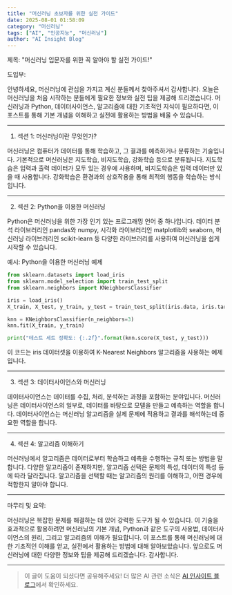```yaml
---
title: "머신러닝 초보자를 위한 실전 가이드"
date: 2025-08-01 01:58:09
category: "머신러닝"
tags: ["AI", "인공지능", "머신러닝"]
author: "AI Insight Blog"
---
```


제목: "머신러닝 입문자를 위한 꼭 알아야 할 실전 가이드!"

도입부: 

안녕하세요, 머신러닝에 관심을 가지고 계신 분들께서 찾아주셔서 감사합니다. 오늘은 머신러닝을 처음 시작하는 분들에게 필요한 정보와 실전 팁을 제공해 드리겠습니다. 머신러닝과 Python, 데이터사이언스, 알고리즘에 대한 기초적인 지식이 필요하다면, 이 포스트를 통해 기본 개념을 이해하고 실전에 활용하는 방법을 배울 수 있습니다.

---

1. 섹션 1: 머신러닝이란 무엇인가?

머신러닝은 컴퓨터가 데이터를 통해 학습하고, 그 결과를 예측하거나 분류하는 기술입니다. 기본적으로 머신러닝은 지도학습, 비지도학습, 강화학습 등으로 분류됩니다. 지도학습은 입력과 출력 데이터가 모두 있는 경우에 사용하며, 비지도학습은 입력 데이터만 있을 때 사용합니다. 강화학습은 환경과의 상호작용을 통해 최적의 행동을 학습하는 방식입니다.

---

2. 섹션 2: Python을 이용한 머신러닝

Python은 머신러닝을 위한 가장 인기 있는 프로그래밍 언어 중 하나입니다. 데이터 분석 라이브러리인 pandas와 numpy, 시각화 라이브러리인 matplotlib와 seaborn, 머신러닝 라이브러리인 scikit-learn 등 다양한 라이브러리를 사용하여 머신러닝을 쉽게 시작할 수 있습니다.

예시: Python을 이용한 머신러닝 예제

```python
from sklearn.datasets import load_iris
from sklearn.model_selection import train_test_split
from sklearn.neighbors import KNeighborsClassifier

iris = load_iris()
X_train, X_test, y_train, y_test = train_test_split(iris.data, iris.target, test_size=0.2, random_state=42)

knn = KNeighborsClassifier(n_neighbors=3)
knn.fit(X_train, y_train)

print("테스트 세트 정확도: {:.2f}".format(knn.score(X_test, y_test)))
```

이 코드는 iris 데이터셋을 이용하여 K-Nearest Neighbors 알고리즘을 사용하는 예제입니다.

---

3. 섹션 3: 데이터사이언스와 머신러닝

데이터사이언스는 데이터를 수집, 처리, 분석하는 과정을 포함하는 분야입니다. 머신러닝은 데이터사이언스의 일부로, 데이터를 바탕으로 모델을 만들고 예측하는 역할을 합니다. 데이터사이언스는 머신러닝 알고리즘을 실제 문제에 적용하고 결과를 해석하는데 중요한 역할을 합니다.

---

4. 섹션 4: 알고리즘 이해하기

머신러닝에서 알고리즘은 데이터로부터 학습하고 예측을 수행하는 규칙 또는 방법을 말합니다. 다양한 알고리즘이 존재하지만, 알고리즘 선택은 문제의 특성, 데이터의 특성 등에 따라 달라집니다. 알고리즘을 선택할 때는 알고리즘의 원리를 이해하고, 어떤 경우에 적합한지 알아야 합니다.

---

마무리 및 요약:

머신러닝은 복잡한 문제를 해결하는 데 있어 강력한 도구가 될 수 있습니다. 이 기술을 효과적으로 활용하려면 머신러닝의 기본 개념, Python과 같은 도구의 사용법, 데이터사이언스의 원리, 그리고 알고리즘의 이해가 필요합니다. 이 포스트를 통해 머신러닝에 대한 기초적인 이해를 얻고, 실전에서 활용하는 방법에 대해 알아보았습니다. 앞으로도 머신러닝에 대한 다양한 정보와 팁을 제공해 드리겠습니다. 감사합니다.

---

> 이 글이 도움이 되셨다면 공유해주세요! 
> 더 많은 AI 관련 소식은 [AI 인사이트 블로그](https://tonyhwang1004.github.io/ai-insight-blog)에서 확인하세요.
